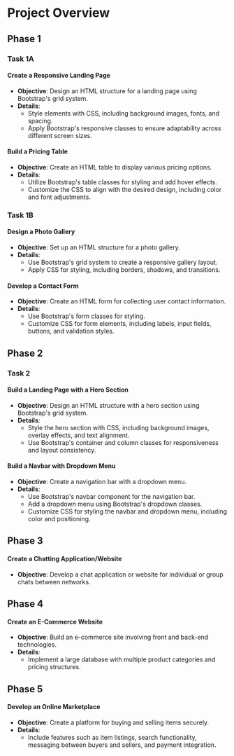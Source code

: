 # Project Overview

## Phase 1

### Task 1A

#### Create a Responsive Landing Page
- **Objective**: Design an HTML structure for a landing page using Bootstrap's grid system.
- **Details**:
  - Style elements with CSS, including background images, fonts, and spacing.
  - Apply Bootstrap's responsive classes to ensure adaptability across different screen sizes.

#### Build a Pricing Table
- **Objective**: Create an HTML table to display various pricing options.
- **Details**:
  - Utilize Bootstrap's table classes for styling and add hover effects.
  - Customize the CSS to align with the desired design, including color and font adjustments.

### Task 1B

#### Design a Photo Gallery
- **Objective**: Set up an HTML structure for a photo gallery.
- **Details**:
  - Use Bootstrap's grid system to create a responsive gallery layout.
  - Apply CSS for styling, including borders, shadows, and transitions.

#### Develop a Contact Form
- **Objective**: Create an HTML form for collecting user contact information.
- **Details**:
  - Use Bootstrap's form classes for styling.
  - Customize CSS for form elements, including labels, input fields, buttons, and validation styles.

## Phase 2

### Task 2

#### Build a Landing Page with a Hero Section
- **Objective**: Design an HTML structure with a hero section using Bootstrap's grid system.
- **Details**:
  - Style the hero section with CSS, including background images, overlay effects, and text alignment.
  - Use Bootstrap's container and column classes for responsiveness and layout consistency.

#### Build a Navbar with Dropdown Menu
- **Objective**: Create a navigation bar with a dropdown menu.
- **Details**:
  - Use Bootstrap's navbar component for the navigation bar.
  - Add a dropdown menu using Bootstrap's dropdown classes.
  - Customize CSS for styling the navbar and dropdown menu, including color and positioning.

## Phase 3

#### Create a Chatting Application/Website
- **Objective**: Develop a chat application or website for individual or group chats between networks.

## Phase 4

#### Create an E-Commerce Website
- **Objective**: Build an e-commerce site involving front and back-end technologies.
- **Details**:
  - Implement a large database with multiple product categories and pricing structures.

## Phase 5

#### Develop an Online Marketplace
- **Objective**: Create a platform for buying and selling items securely.
- **Details**:
  - Include features such as item listings, search functionality, messaging between buyers and sellers, and payment integration.

